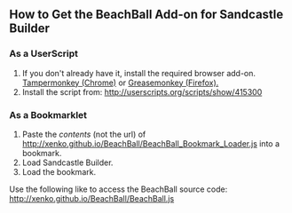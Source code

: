 <!doctype html>
<head>
</head>

<body>
<h2>How to Get the BeachBall Add-on for Sandcastle Builder</h2>

<h3>As a UserScript</h3>
<ol>
<li>If you don't already have it, install the required browser add-on. <a href="https://chrome.google.com/webstore/detail/tampermonkey/dhdgffkkebhmkfjojejmpbldmpobfkfo?hl=en">Tampermonkey (Chrome)</a> or <a href="https://addons.mozilla.org/en-US/firefox/addon/greasemonkey/">Greasemonkey (Firefox).</a>
<li>Install the script from: <a href="http://userscripts.org/scripts/show/415300">http://userscripts.org/scripts/show/415300</a>
</ol>

<h3>As a Bookmarklet</h3>
<ol>
<li>Paste the <em>contents</em> (not the url) of <a href="https://raw.github.com/Hereticorp/BeachBall-Hotfix/Hotfix/BeachBall_Bookmark_Loader.js">http://xenko.github.io/BeachBall/BeachBall_Bookmark_Loader.js</a> into a bookmark.</li>
<li>Load Sandcastle Builder.</li>
<li>Load the bookmark.</li>
</ol>

<p>Use the following like to access the BeachBall source code: <a href="https://raw.github.com/Hereticorp/BeachBall-Hotfix/Hotfix/beachball-hotfix.js">http://xenko.github.io/BeachBall/BeachBall.js</a>
</body>
</html>
